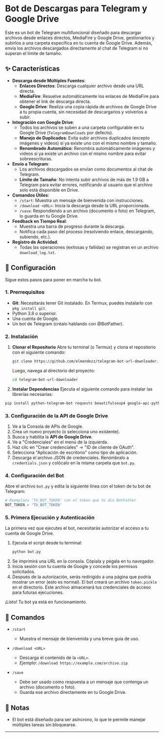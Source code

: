 # Bot de Descargas para Telegram y Google Drive

Este es un bot de Telegram multifuncional diseñado para descargar archivos desde enlaces directos, MediaFire y Google Drive, gestionarlos y subirlos a una carpeta específica en tu cuenta de Google Drive. Además, envía los archivos descargados directamente al chat de Telegram si no superan el límite de tamaño.

## ✨ Características

- **Descarga desde Múltiples Fuentes**:
  - **Enlaces Directos**: Descarga cualquier archivo desde una URL directa.
  - **MediaFire**: Resuelve automáticamente los enlaces de MediaFire para obtener el link de descarga directa.
  - **Google Drive**: Realiza una copia rápida de archivos de Google Drive a tu propia cuenta, sin necesidad de descargarlos y volverlos a subir.
- **Integración con Google Drive**:
  - Todos los archivos se suben a una carpeta configurable en tu Google Drive (`TelegramDownloads` por defecto).
  - **Manejo de Duplicados**: Evita subir archivos duplicados (excepto imágenes y videos) si ya existe uno con el mismo nombre y tamaño.
  - **Renombrado Automático**: Renombra automáticamente imágenes y videos si ya existe un archivo con el mismo nombre para evitar sobreescrituras.
- **Envío a Telegram**:
  - Los archivos descargados se envían como documentos al chat de Telegram.
  - **Límite de Tamaño**: No intenta subir archivos de más de 1.9 GB a Telegram para evitar errores, notificando al usuario que el archivo solo está disponible en Drive.
- **Comandos Útiles**:
  - `/start`: Muestra un mensaje de bienvenida con instrucciones.
  - `/download <URL>`: Inicia la descarga desde la URL proporcionada.
  - `/save`: Respondiendo a un archivo (documento o foto) en Telegram, lo guarda en tu Google Drive.
- **Feedback en Tiempo Real**:
  - Muestra una barra de progreso durante la descarga.
  - Notifica cada paso del proceso (resolviendo enlace, descargando, subiendo, etc.).
- **Registro de Actividad**:
  - Todas las operaciones (exitosas y fallidas) se registran en un archivo `download_log.txt`.

## 🚀 Configuración

Sigue estos pasos para poner en marcha tu bot.

### 1. Prerrequisitos

- **Git**: Necesitarás tener Git instalado. En Termux, puedes instalarlo con `pkg install git`.
- Python 3.8 o superior.
- Una cuenta de Google.
- Un bot de Telegram (créalo hablando con @BotFather).

### 2. Instalación

1.  **Clonar el Repositorio**
    Abre tu terminal (o Termux) y clona el repositorio con el siguiente comando:
    ```bash
    git clone https://github.com/elmendezz/telegram-bot-url-downloader.git
    ```
    Luego, navega al directorio del proyecto:
    ```bash
    cd telegram-bot-url-downloader
    ```

2.  **Instalar Dependencias**
    Ejecuta el siguiente comando para instalar las librerías necesarias:
```bash
pip install python-telegram-bot requests beautifulsoup4 google-api-python-client google-auth-oauthlib google-auth-httplib2
```

### 3. Configuración de la API de Google Drive

1.  Ve a la Consola de APIs de Google.
2.  Crea un nuevo proyecto (o selecciona uno existente).
3.  Busca y habilita la **API de Google Drive**.
4.  Ve a "Credenciales" en el menú de la izquierda.
5.  Haz clic en "Crear credenciales" -> "ID de cliente de OAuth".
6.  Selecciona "Aplicación de escritorio" como tipo de aplicación.
7.  Descarga el archivo JSON de credenciales. Renómbralo a `credentials.json` y colócalo en la misma carpeta que `bot.py`.

### 4. Configuración del Bot

Abre el archivo `bot.py` y edita la siguiente línea con el token de tu bot de Telegram:

```python
# Reemplaza 'TU_BOT_TOKEN' con el token que te dio BotFather
BOT_TOKEN = 'TU_BOT_TOKEN'
```

### 5. Primera Ejecución y Autenticación

La primera vez que ejecutes el bot, necesitarás autorizar el acceso a tu cuenta de Google Drive.

1.  Ejecuta el script desde tu terminal:
    ```bash
    python bot.py
    ```
2.  Se imprimirá una URL en la consola. Cópiala y pégala en tu navegador.
3.  Inicia sesión con tu cuenta de Google y concede los permisos solicitados.
4.  Después de la autorización, serás redirigido a una página que podría mostrar un error (esto es normal). El bot creará un archivo `token.pickle` en el directorio. Este archivo almacenará tus credenciales de acceso para futuras ejecuciones.

¡Listo! Tu bot ya está en funcionamiento.

## 🤖 Comandos

- `/start`
  - Muestra el mensaje de bienvenida y una breve guía de uso.

- `/download <URL>`
  - Descarga el contenido de la `<URL>`.
  - *Ejemplo*: `/download https://example.com/archivo.zip`

- `/save`
  - Debe ser usado como respuesta a un mensaje que contenga un archivo (documento o foto).
  - Guarda ese archivo directamente en tu Google Drive.

## 📝 Notas
- El bot está diseñado para ser asíncrono, lo que le permite manejar múltiples tareas sin bloquearse.

---
